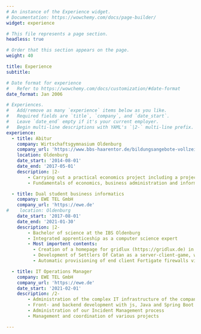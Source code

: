 ```yaml
---
# An instance of the Experience widget.
# Documentation: https://wowchemy.com/docs/page-builder/
widget: experience

# This file represents a page section.
headless: true

# Order that this section appears on the page.
weight: 40

title: Experience
subtitle:

# Date format for experience
#   Refer to https://wowchemy.com/docs/customization/#date-format
date_format: Jan 2006

# Experiences.
#   Add/remove as many `experience` items below as you like.
#   Required fields are `title`, `company`, and `date_start`.
#   Leave `date_end` empty if it's your current employer.
#   Begin multi-line descriptions with YAML's `|2-` multi-line prefix.
experience:
  - title: Abitur
    company: Wirtschaftsgymnasium Oldenburg
    company_url: 'https://www.bbs-haarentor.de/bildungsangebote-vollzeit/wirtschaftsgymnasium/kurzportrait'
    location: Oldenburg
    date_start: '2014-08-01'
    date_end: '2017-05-01'
    description: |2-
        - Carrying out a practical economics project including a project report
        - Fundamentals of economics, business administration and information processing

  - title: Dual student business informatics
    company: EWE TEL GmbH
    company_url: 'https://ewe.de'
#    location: Oldenburg
    date_start: '2017-08-01'
    date_end: '2021-01-30'
    description: |2-
        - Bachelor of science at the IBS Oldenburg
        - Integrated apprenticeship as a computer science expert
        - Most importent contents:
          - Creation of a homepage for gridlux (https://gridlux.de) in within the project enera (https://projekt-enera.de)
          - Development of Settlers Of Catan as a server-client-game, with a project group of 7 people with the usage of SCRUM, Jira and Gitlab
          - Automatic provisioning of end client Fortigate firewalls via the use of Ansible

  - title: IT Operations Manager
    company: EWE TEL GmbH
    company_url: 'https://ewe.de'
    date_start: '2021-02-01'
    description: /2-
        - Administration of the complex IT infrastructure of the company
        - Front- and backend development with js, Java and Spring Boot
        - Administration of our Incident Management process
        - Management and coordination of various projects

---
```

